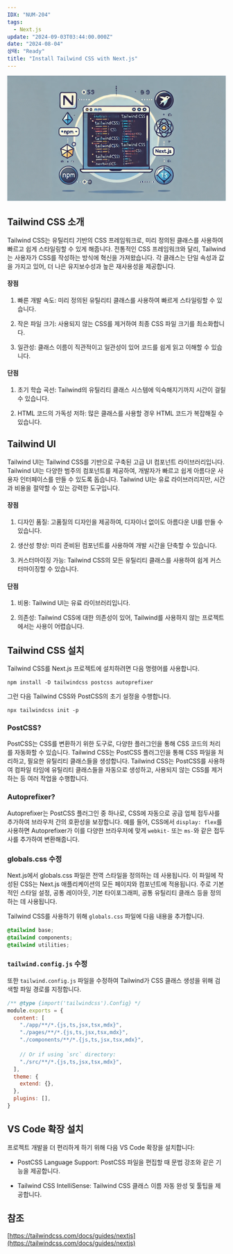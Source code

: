 ```yaml
---
IDX: "NUM-204"
tags:
  - Next.js
update: "2024-09-03T03:44:00.000Z"
date: "2024-08-04"
상태: "Ready"
title: "Install Tailwind CSS with Next.js"
---
```

![](image1.png)
## Tailwind CSS 소개

Tailwind CSS는 유틸리티 기반의 CSS 프레임워크로, 미리 정의된 클래스를 사용하여 빠르고 쉽게 스타일링할 수 있게 해줍니다. 전통적인 CSS 프레임워크와 달리, Tailwind는 사용자가 CSS를 작성하는 방식에 혁신을 가져왔습니다. 각 클래스는 단일 속성과 값을 가지고 있어, 더 나은 유지보수성과 높은 재사용성을 제공합니다.

#### 장점

1. 빠른 개발 속도: 미리 정의된 유틸리티 클래스를 사용하여 빠르게 스타일링할 수 있습니다.

1. 작은 파일 크기: 사용되지 않는 CSS를 제거하여 최종 CSS 파일 크기를 최소화합니다.

1. 일관성: 클래스 이름이 직관적이고 일관성이 있어 코드를 쉽게 읽고 이해할 수 있습니다.

#### 단점

1. 초기 학습 곡선: Tailwind의 유틸리티 클래스 시스템에 익숙해지기까지 시간이 걸릴 수 있습니다.

1. HTML 코드의 가독성 저하: 많은 클래스를 사용할 경우 HTML 코드가 복잡해질 수 있습니다.

## Tailwind UI

Tailwind UI는 Tailwind CSS를 기반으로 구축된 고급 UI 컴포넌트 라이브러리입니다. Tailwind UI는 다양한 범주의 컴포넌트를 제공하여, 개발자가 빠르고 쉽게 아름다운 사용자 인터페이스를 만들 수 있도록 돕습니다. Tailwind UI는 유료 라이브러리지만, 시간과 비용을 절약할 수 있는 강력한 도구입니다.

#### 장점

1. 디자인 품질: 고품질의 디자인을 제공하여, 디자이너 없이도 아름다운 UI를 만들 수 있습니다.

1. 생산성 향상: 미리 준비된 컴포넌트를 사용하여 개발 시간을 단축할 수 있습니다.

1. 커스터마이징 가능: Tailwind CSS의 모든 유틸리티 클래스를 사용하여 쉽게 커스터마이징할 수 있습니다.

#### 단점

1. 비용: Tailwind UI는 유료 라이브러리입니다.

1. 의존성: Tailwind CSS에 대한 의존성이 있어, Tailwind를 사용하지 않는 프로젝트에서는 사용이 어렵습니다.

## Tailwind CSS 설치

Tailwind CSS를 Next.js 프로젝트에 설치하려면 다음 명령어를 사용합니다.

```shell
npm install -D tailwindcss postcss autoprefixer
```

그런 다음 Tailwind CSS와 PostCSS의 초기 설정을 수행합니다.

```shell
npx tailwindcss init -p
```

### PostCSS?

PostCSS는 CSS를 변환하기 위한 도구로, 다양한 플러그인을 통해 CSS 코드의 처리를 자동화할 수 있습니다. Tailwind CSS는 PostCSS 플러그인을 통해 CSS 파일을 처리하고, 필요한 유틸리티 클래스들을 생성합니다. Tailwind CSS는 PostCSS를 사용하여 컴파일 타임에 유틸리티 클래스들을 자동으로 생성하고, 사용되지 않는 CSS를 제거하는 등 여러 작업을 수행합니다.

### Autoprefixer?

Autoprefixer는 PostCSS 플러그인 중 하나로, CSS에 자동으로 공급 업체 접두사를 추가하여 브라우저 간의 호환성을 보장합니다. 예를 들어, CSS에서 `display: flex`를 사용하면 Autoprefixer가 이를 다양한 브라우저에 맞게 `webkit-` 또는 `ms-`와 같은 접두사를 추가하여 변환해줍니다.

### globals.css 수정

Next.js에서 globals.css 파일은 전역 스타일을 정의하는 데 사용됩니다. 이 파일에 작성된 CSS는 Next.js 애플리케이션의 모든 페이지와 컴포넌트에 적용됩니다. 주로 기본적인 스타일 설정, 공통 레이아웃, 기본 타이포그래피, 공통 유틸리티 클래스 등을 정의하는 데 사용됩니다.

Tailwind CSS를 사용하기 위해 `globals.css` 파일에 다음 내용을 추가합니다.

```css
@tailwind base;
@tailwind components;
@tailwind utilities;
```

### `tailwind.config.js`  수정

또한 `tailwind.config.js` 파일을 수정하여 Tailwind가 CSS 클래스 생성을 위해 검색할 파일 경로를 지정합니다.

```javascript
/** @type {import('tailwindcss').Config} */
module.exports = {
  content: [
    "./app/**/*.{js,ts,jsx,tsx,mdx}",
    "./pages/**/*.{js,ts,jsx,tsx,mdx}",
    "./components/**/*.{js,ts,jsx,tsx,mdx}",

    // Or if using `src` directory:
    "./src/**/*.{js,ts,jsx,tsx,mdx}",
  ],
  theme: {
    extend: {},
  },
  plugins: [],
}
```

## VS Code 확장 설치

프로젝트 개발을 더 편리하게 하기 위해 다음 VS Code 확장을 설치합니다:

- PostCSS Language Support: PostCSS 파일을 편집할 때 문법 강조와 같은 기능을 제공합니다.

- Tailwind CSS IntelliSense: Tailwind CSS 클래스 이름 자동 완성 및 툴팁을 제공합니다.

## 참조

[https://tailwindcss.com/docs/guides/nextjs](https://tailwindcss.com/docs/guides/nextjs)



